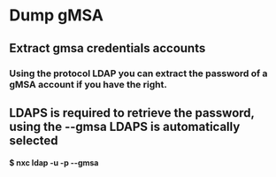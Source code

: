# Dump gMSA

## Extract gmsa credentials accounts

### Using the protocol LDAP you can extract the password of a gMSA account if you have the right.

## LDAPS is required to retrieve the password, using the --gmsa LDAPS is automatically selected

#### $ nxc ldap <ip> -u <user> -p <pass> --gmsa
